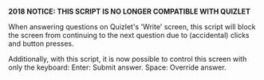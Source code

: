 <b>2018 NOTICE: THIS SCRIPT IS NO LONGER COMPATIBLE WITH QUIZLET</b>

When answering questions on Quizlet's 'Write' screen, this script will block the screen from continuing to the next question due to (accidental) clicks and button presses.

Additionally, with this script, it is now possible to control this screen with only the keyboard:
Enter: Submit answer.
Space: Override answer.
